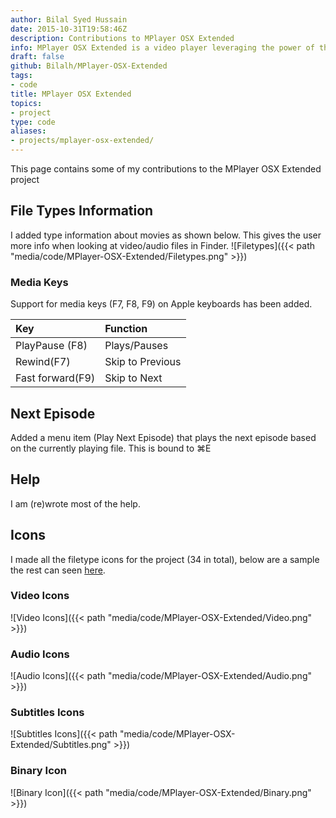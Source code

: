 ```yaml
---
author: Bilal Syed Hussain
date: 2015-10-31T19:58:46Z
description: Contributions to MPlayer OSX Extended
info: MPlayer OSX Extended is a video player leveraging the power of the MPlayer and FFmpeg. I have contributed icons and some features to the project and up to data binaries.
draft: false
github: Bilalh/MPlayer-OSX-Extended
tags:
- code
title: MPlayer OSX Extended
topics:
- project
type: code
aliases:
- projects/mplayer-osx-extended/ 
---
```



This page contains some of my contributions to the MPlayer OSX Extended project


File Types Information
----------------------
I added type information about movies as shown below. This gives the user more info when looking at video/audio files in Finder.
![Filetypes]({{< path "media/code/MPlayer-OSX-Extended/Filetypes.png" >}})


### Media Keys ###
Support for media keys (F7, F8, F9) on Apple keyboards has been added.

| Key              | Function         |
|:-----------------|:-----------------|
| PlayPause (F8)   | Plays/Pauses     |
| Rewind(F7)       | Skip to Previous |
| Fast forward(F9) | Skip to Next     |

Next Episode
------------
Added a menu item (Play Next Episode) that plays the next episode based on the currently playing file. This is bound to  ⌘E

Help
----
I am (re)wrote most of the help.

Icons
-----
I made all the filetype icons for the project (34 in total), below are a sample the rest can seen [here](https://github.com/Bilalh/MPlayer-OSX-Extended/tree/build/extras/File%20Type%20Icons "Complete set of icons").

### Video Icons ###
![Video Icons]({{< path "media/code/MPlayer-OSX-Extended/Video.png" >}})

### Audio Icons ###
![Audio Icons]({{< path "media/code/MPlayer-OSX-Extended/Audio.png" >}})

### Subtitles Icons ###
![Subtitles Icons]({{< path "media/code/MPlayer-OSX-Extended/Subtitles.png" >}})

### Binary Icon ###
![Binary Icon]({{< path "media/code/MPlayer-OSX-Extended/Binary.png" >}})
